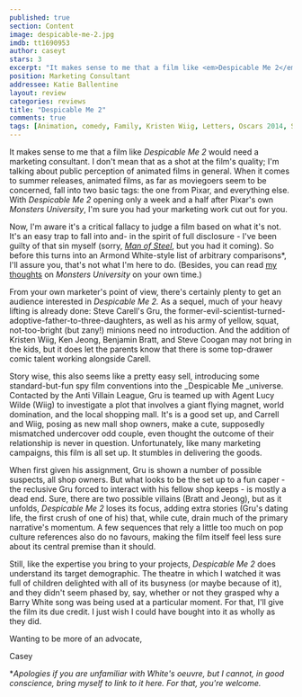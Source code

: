 ```yaml
---
published: true
section: Content
image: despicable-me-2.jpg
imdb: tt1690953
author: caseyt
stars: 3
excerpt: "It makes sense to me that a film like <em>Despicable Me 2</em> would need a marketing consultant. I don&rsquo;t mean that as a shot at the film&rsquo;s quality; I&rsquo;m talking about public perception of animated films in general. When it comes to summer releases, animated films, as far as moviegoers seem to be concerned, fall into two basic tags: the one from Pixar, and everything else. With <em>Despicable Me 2</em> opening only a week and a half after Pixar&rsquo;s own <em>Monsters University</em>, I&rsquo;m sure you had your marketing work cut out for you."
position: Marketing Consultant
addressee: Katie Ballentine
layout: review
categories: reviews
title: "Despicable Me 2"
comments: true
tags: [Animation, comedy, Family, Kristen Wiig, Letters, Oscars 2014, Steve Carrell]
---
```

It makes sense to me that a film like _Despicable Me 2_ would need a marketing consultant. I don't mean that as a shot at the film's quality; I'm talking about public perception of animated films in general. When it comes to summer releases, animated films, as far as moviegoers seem to be concerned, fall into two basic tags: the one from Pixar, and everything else. With _Despicable Me 2_ opening only a week and a half after Pixar's own _Monsters University_, I'm sure you had your marketing work cut out for you. 

Now, I'm aware it's a critical fallacy to judge a film based on what it's not. It's an easy trap to fall into and- in the spirit of full disclosure - I've been guilty of that sin myself (sorry, [_Man of Steel_][1], but you had it coming). So before this turns into an Armond White-style list of arbitrary comparisons*, I'll assure you, that's not what I'm here to do. (Besides, you can read [my thoughts][2] on _Monsters University_ on your own time.)

   [1]: /content/2013/6/14/man-of-steel.html
   [2]: /content/2013/6/21/monsters-university.html

From your own marketer's point of view, there's certainly plenty to get an audience interested in _Despicable Me 2._ As a sequel, much of your heavy lifting is already done: Steve Carell's Gru, the former-evil-scientist-turned-adoptive-father-to-three-daughters, as well as his army of yellow, squat, not-too-bright (but zany!) minions need no introduction. And the addition of Kristen Wiig, Ken Jeong, Benjamin Bratt, and Steve Coogan may not bring in the kids, but it does let the parents know that there is some top-drawer comic talent working alongside Carell. 

Story wise, this also seems like a pretty easy sell, introducing some standard-but-fun spy film conventions into the _Despicable Me _universe. Contacted by the Anti Villain League, Gru is teamed up with Agent Lucy Wilde (Wiig) to investigate a plot that involves a giant flying magnet, world domination, and the local shopping mall. It's is a good set up, and Carrell and Wiig, posing as new mall shop owners, make a cute, supposedly mismatched undercover odd couple, even thought the outcome of their relationship is never in question. Unfortunately, like many marketing campaigns, this film is all set up. It stumbles in delivering the goods.

When first given his assignment, Gru is shown a number of possible suspects, all shop owners. But what looks to be the set up to a fun caper - the reclusive Gru forced to interact with his fellow shop keeps - is mostly a dead end. Sure, there are two possible villains (Bratt and Jeong), but as it unfolds, _Despicable Me 2_ loses its focus, adding extra stories (Gru's dating life, the first crush of one of his) that, while cute, drain much of the primary narrative's momentum. A few sequences that rely a little too much on pop culture references also do no favours, making the film itself feel less sure about its central premise than it should. 

Still, like the expertise you bring to your projects, _Despicable Me 2_ does understand its target demographic. The theatre in which I watched it was full of children delighted with all of its busyness (or maybe because of it), and they didn't seem phased by, say, whether or not they grasped why a Barry White song was being used at a particular moment. For that, I'll give the film its due credit. I just wish I could have bought into it as wholly as they did.

Wanting to be more of an advocate,

Casey

*_Apologies if you are unfamiliar with White's oeuvre, but I cannot, in good conscience, bring myself to link to it here. For that, you're welcome._

